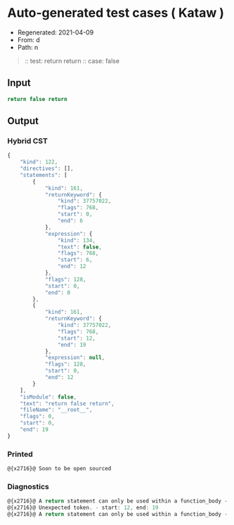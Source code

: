 # Auto-generated test cases ( Kataw )
- Regenerated: 2021-04-09
- From: d
- Path: n
> :: test: return return
> :: case: false
## Input

`````js
return false return
`````

## Output

### Hybrid CST

```javascript
{
    "kind": 122,
    "directives": [],
    "statements": [
        {
            "kind": 161,
            "returnKeyword": {
                "kind": 37757022,
                "flags": 768,
                "start": 0,
                "end": 6
            },
            "expression": {
                "kind": 134,
                "text": false,
                "flags": 768,
                "start": 6,
                "end": 12
            },
            "flags": 128,
            "start": 0,
            "end": 0
        },
        {
            "kind": 161,
            "returnKeyword": {
                "kind": 37757022,
                "flags": 768,
                "start": 12,
                "end": 19
            },
            "expression": null,
            "flags": 128,
            "start": 0,
            "end": 12
        }
    ],
    "isModule": false,
    "text": "return false return",
    "fileName": "__root__",
    "flags": 0,
    "start": 0,
    "end": 19
}
```

### Printed

```javascript
@{x2716}@ Soon to be open sourced
```

### Diagnostics

```javascript
@{x2716}@ A return statement can only be used within a function_body - start: 0, end: 6
@{x2716}@ Unexpected token. - start: 12, end: 19
@{x2716}@ A return statement can only be used within a function_body - start: 12, end: 19

```

